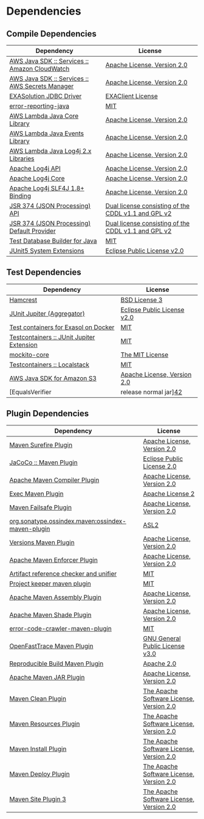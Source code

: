 <!-- @formatter:off -->
# Dependencies

## Compile Dependencies

| Dependency                                           | License                                                   |
| ---------------------------------------------------- | --------------------------------------------------------- |
| [AWS Java SDK :: Services :: Amazon CloudWatch][0]   | [Apache License, Version 2.0][1]                          |
| [AWS Java SDK :: Services :: AWS Secrets Manager][0] | [Apache License, Version 2.0][1]                          |
| [EXASolution JDBC Driver][4]                         | [EXAClient License][5]                                    |
| [error-reporting-java][6]                            | [MIT][7]                                                  |
| [AWS Lambda Java Core Library][8]                    | [Apache License, Version 2.0][1]                          |
| [AWS Lambda Java Events Library][8]                  | [Apache License, Version 2.0][1]                          |
| [AWS Lambda Java Log4j 2.x Libraries][8]             | [Apache License, Version 2.0][1]                          |
| [Apache Log4j API][14]                               | [Apache License, Version 2.0][15]                         |
| [Apache Log4j Core][16]                              | [Apache License, Version 2.0][15]                         |
| [Apache Log4j SLF4J 1.8+ Binding][18]                | [Apache License, Version 2.0][15]                         |
| [JSR 374 (JSON Processing) API][20]                  | [Dual license consisting of the CDDL v1.1 and GPL v2][21] |
| [JSR 374 (JSON Processing) Default Provider][20]     | [Dual license consisting of the CDDL v1.1 and GPL v2][21] |
| [Test Database Builder for Java][24]                 | [MIT][7]                                                  |
| [JUnit5 System Extensions][26]                       | [Eclipse Public License v2.0][27]                         |

## Test Dependencies

| Dependency                                      | License                           |
| ----------------------------------------------- | --------------------------------- |
| [Hamcrest][28]                                  | [BSD License 3][29]               |
| [JUnit Jupiter (Aggregator)][30]                | [Eclipse Public License v2.0][31] |
| [Test containers for Exasol on Docker][32]      | [MIT][7]                          |
| [Testcontainers :: JUnit Jupiter Extension][34] | [MIT][35]                         |
| [mockito-core][36]                              | [The MIT License][37]             |
| [Testcontainers :: Localstack][34]              | [MIT][35]                         |
| [AWS Java SDK for Amazon S3][0]                 | [Apache License, Version 2.0][1]  |
| [EqualsVerifier | release normal jar][42]       | [Apache License, Version 2.0][15] |

## Plugin Dependencies

| Dependency                                              | License                                        |
| ------------------------------------------------------- | ---------------------------------------------- |
| [Maven Surefire Plugin][44]                             | [Apache License, Version 2.0][15]              |
| [JaCoCo :: Maven Plugin][46]                            | [Eclipse Public License 2.0][47]               |
| [Apache Maven Compiler Plugin][48]                      | [Apache License, Version 2.0][15]              |
| [Exec Maven Plugin][50]                                 | [Apache License 2][51]                         |
| [Maven Failsafe Plugin][52]                             | [Apache License, Version 2.0][15]              |
| [org.sonatype.ossindex.maven:ossindex-maven-plugin][54] | [ASL2][51]                                     |
| [Versions Maven Plugin][56]                             | [Apache License, Version 2.0][15]              |
| [Apache Maven Enforcer Plugin][58]                      | [Apache License, Version 2.0][15]              |
| [Artifact reference checker and unifier][60]            | [MIT][7]                                       |
| [Project keeper maven plugin][62]                       | [MIT][7]                                       |
| [Apache Maven Assembly Plugin][64]                      | [Apache License, Version 2.0][15]              |
| [Apache Maven Shade Plugin][66]                         | [Apache License, Version 2.0][15]              |
| [error-code-crawler-maven-plugin][68]                   | [MIT][7]                                       |
| [OpenFastTrace Maven Plugin][70]                        | [GNU General Public License v3.0][71]          |
| [Reproducible Build Maven Plugin][72]                   | [Apache 2.0][51]                               |
| [Apache Maven JAR Plugin][74]                           | [Apache License, Version 2.0][15]              |
| [Maven Clean Plugin][76]                                | [The Apache Software License, Version 2.0][51] |
| [Maven Resources Plugin][78]                            | [The Apache Software License, Version 2.0][51] |
| [Maven Install Plugin][80]                              | [The Apache Software License, Version 2.0][51] |
| [Maven Deploy Plugin][82]                               | [The Apache Software License, Version 2.0][51] |
| [Maven Site Plugin 3][84]                               | [The Apache Software License, Version 2.0][51] |

[62]: https://github.com/exasol/project-keeper-maven-plugin
[6]: https://github.com/exasol/error-reporting-java
[27]: http://www.eclipse.org/legal/epl-v20.html
[20]: https://javaee.github.io/jsonp
[51]: http://www.apache.org/licenses/LICENSE-2.0.txt
[44]: https://maven.apache.org/surefire/maven-surefire-plugin/
[5]: https://www.exasol.com/support/secure/attachment/155343/EXASOL_SDK-7.0.11.tar.gz
[76]: http://maven.apache.org/plugins/maven-clean-plugin/
[0]: https://aws.amazon.com/sdkforjava
[7]: https://opensource.org/licenses/MIT
[36]: https://github.com/mockito/mockito
[50]: http://www.mojohaus.org/exec-maven-plugin
[56]: http://www.mojohaus.org/versions-maven-plugin/
[66]: https://maven.apache.org/plugins/maven-shade-plugin/
[29]: http://opensource.org/licenses/BSD-3-Clause
[48]: https://maven.apache.org/plugins/maven-compiler-plugin/
[21]: https://oss.oracle.com/licenses/CDDL+GPL-1.1
[70]: https://github.com/itsallcode/openfasttrace-maven-plugin
[47]: https://www.eclipse.org/legal/epl-2.0/
[18]: https://logging.apache.org/log4j/2.x/log4j-slf4j18-impl/
[46]: https://www.jacoco.org/jacoco/trunk/doc/maven.html
[1]: https://aws.amazon.com/apache2.0
[37]: https://github.com/mockito/mockito/blob/main/LICENSE
[72]: http://zlika.github.io/reproducible-build-maven-plugin
[16]: https://logging.apache.org/log4j/2.x/log4j-core/
[30]: https://junit.org/junit5/
[28]: http://hamcrest.org/JavaHamcrest/
[78]: http://maven.apache.org/plugins/maven-resources-plugin/
[60]: https://github.com/exasol/artifact-reference-checker-maven-plugin
[74]: https://maven.apache.org/plugins/maven-jar-plugin/
[14]: https://logging.apache.org/log4j/2.x/log4j-api/
[52]: https://maven.apache.org/surefire/maven-failsafe-plugin/
[24]: https://github.com/exasol/test-db-builder-java
[35]: http://opensource.org/licenses/MIT
[32]: https://github.com/exasol/exasol-testcontainers
[71]: https://www.gnu.org/licenses/gpl-3.0.html
[15]: https://www.apache.org/licenses/LICENSE-2.0.txt
[42]: https://www.jqno.nl/equalsverifier
[58]: https://maven.apache.org/enforcer/maven-enforcer-plugin/
[4]: http://www.exasol.com
[31]: https://www.eclipse.org/legal/epl-v20.html
[80]: http://maven.apache.org/plugins/maven-install-plugin/
[54]: https://sonatype.github.io/ossindex-maven/maven-plugin/
[8]: https://aws.amazon.com/lambda/
[34]: https://testcontainers.org
[26]: https://github.com/itsallcode/junit5-system-extensions
[82]: http://maven.apache.org/plugins/maven-deploy-plugin/
[84]: http://maven.apache.org/plugins/maven-site-plugin/
[68]: https://github.com/exasol/error-code-crawler-maven-plugin
[64]: https://maven.apache.org/plugins/maven-assembly-plugin/
